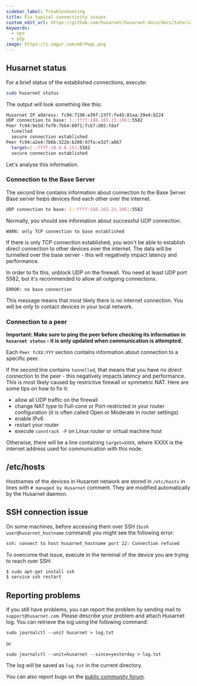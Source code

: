 ```yaml
---
sidebar_label: Troubleshooting
title: Fix typical connectivity issues
custom_edit_url: https://github.com/husarnet/husarnet-docs/docs/tutorial-troubleshooting
keywords:
  - vpn
  - p2p
image: https://i.imgur.com/mErPwqL.png
---
```


## Husarnet status

For a brief status of the established connections, execute:

```bash
sudo husarnet status
```

The output will look something like this:

```bash
Husarnet IP address: fc94:7196:e39f:23ff:fe45:81aa:39e4:b224
UDP connection to base: [::ffff:188.165.23.196]:5582
Peer fc94:9e5d:fef0:7bb4:00f1:fcb7:d85:fdaf
  tunelled
  secure connection established
Peer fc94:a2e4:7b6b:322b:b200:97fa:e32f:a867
  target=[::ffff:10.0.0.15]:5582
  secure connection established
```

Let's analyse this information.

### Connection to the Base Server

The second line contains information about connection to the Base Server. Base server helps devices find each other over the internet.

```bash
UDP connection to base: [::ffff:188.165.23.196]:5582
```

Normally, you should see information about successful UDP connection.

```
WARN: only TCP connection to base established
```

If there is only TCP connection established, you won't be able to establish direct connection to other devices over the internet. The data will be tunnelled over the base server - this will negatively impact latency and performance.

In order to fix this, unblock UDP on the firewall. You need at least UDP port 5582, but it's recommended to allow all outgoing connections.

```
ERROR: no base connection
```

This message means that most likely there is no internet connection. You will be only to contact devices in your local network.

### Connection to a peer

**Important: Make sure to ping the peer before checking its information in `husarnet status` - it is only updated when communication is attempted.**

Each `Peer fcXX:YYY` section contains information about connection to a specific peer.

If the second line contains `tunnelled`, that means that you have no direct connection to the peer - this negatively impacts latency and performance. This is most likely caused by restrictive firewall or symmetric NAT. Here are some tips on how to fix it:

- allow all UDP traffic on the firewall
- change NAT type to Full-cone or Port-restricted in your router configuration (it is often called Open or Moderate in router settings)
- enable IPv6
- restart your router
- execute `conntrack -F` on Linux router or virtual machine host

Otherwise, there will be a line containing `target=XXXX`, where XXXX is the internet address used for communication with this node.

## /etc/hosts

Hostnames of the devices in Husarnet network are stored in `/etc/hosts` in lines with `# managed by Husarnet` comment. They are modified automatically by the Husarnet daemon.

## SSH connection issue

On some machines, before accessing them over SSH (`$ssh user@husarnet_hostname` command) you might see the following error:
```bash
ssh: connect to host husarnet_hostname port 22: Connection refused
```
To overcome that issue, execute in the terminal of the device you are trying to reach over SSH: 
```bash
$ sudo apt-get install ssh
$ service ssh restart
```

## Reporting problems

If you still have problems, you can report the problem by sending mail to `support@husarnet.com`. Please describe your problem and attach Husarnet log. You can retrieve the log using the following command:

```
sudo journalctl --unit husarnet > log.txt
```
or
```
sudo journalctl --unit=husarnet --since=yesterday > log.txt
```

The log will be saved as `log.txt` in the current directory.

You can also report bugs on the [public community forum](https://community.husarnet.com).
